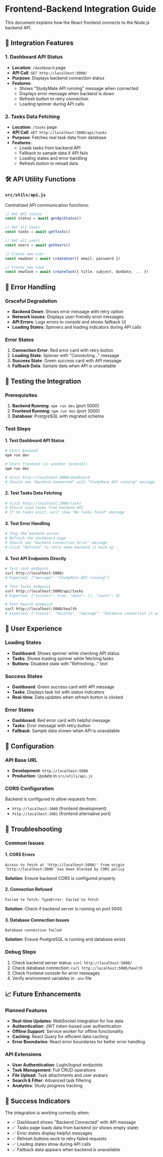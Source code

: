 # Frontend-Backend Integration Guide

This document explains how the React frontend connects to the Node.js backend API.

## 🔗 Integration Features

### 1. Dashboard API Status
- **Location**: `/dashboard` page
- **API Call**: `GET http://localhost:5000/`
- **Purpose**: Displays backend connection status
- **Features**:
  - Shows "StudyMate API running" message when connected
  - Displays error message when backend is down
  - Refresh button to retry connection
  - Loading spinner during API calls

### 2. Tasks Data Fetching
- **Location**: `/tasks` page
- **API Call**: `GET http://localhost:5000/api/tasks`
- **Purpose**: Fetches real task data from database
- **Features**:
  - Loads tasks from backend API
  - Fallback to sample data if API fails
  - Loading states and error handling
  - Refresh button to reload data

## 🛠️ API Utility Functions

### `src/utils/api.js`
Centralized API communication functions:

```javascript
// Get API status
const status = await getApiStatus()

// Get all tasks
const tasks = await getTasks()

// Get all users
const users = await getUsers()

// Create new user
const newUser = await createUser({ email, password })

// Create new task
const newTask = await createTask({ title, subject, dueDate, ... })
```

## 🎯 Error Handling

### Graceful Degradation
- **Backend Down**: Shows error message with retry option
- **Network Issues**: Displays user-friendly error messages
- **API Errors**: Logs errors to console and shows fallback UI
- **Loading States**: Spinners and loading indicators during API calls

### Error States
1. **Connection Error**: Red error card with retry button
2. **Loading State**: Spinner with "Connecting..." message
3. **Success State**: Green success card with API message
4. **Fallback Data**: Sample data when API is unavailable

## 🚀 Testing the Integration

### Prerequisites
1. **Backend Running**: `npm run dev` (port 5000)
2. **Frontend Running**: `npm run dev` (port 3000)
3. **Database**: PostgreSQL with migrated schema

### Test Steps

#### 1. Test Dashboard API Status
```bash
# Start backend
npm run dev

# Start frontend (in another terminal)
npm run dev

# Visit http://localhost:3000/dashboard
# Should see "Backend Connected" with "StudyMate API running" message
```

#### 2. Test Tasks Data Fetching
```bash
# Visit http://localhost:3000/tasks
# Should load tasks from backend API
# If no tasks exist, will show "No tasks found" message
```

#### 3. Test Error Handling
```bash
# Stop the backend server
# Refresh the dashboard page
# Should see "Backend Connection Error" message
# Click "Refresh" to retry when backend is back up
```

#### 4. Test API Endpoints Directly
```bash
# Test root endpoint
curl http://localhost:5000/
# Expected: {"message": "StudyMate API running"}

# Test tasks endpoint
curl http://localhost:5000/api/tasks
# Expected: {"success": true, "data": [], "count": 0}

# Test health endpoint
curl http://localhost:5000/health
# Expected: {"status": "healthy", "message": "Database connection is working"}
```

## 📱 User Experience

### Loading States
- **Dashboard**: Shows spinner while checking API status
- **Tasks**: Shows loading spinner while fetching tasks
- **Buttons**: Disabled state with "Refreshing..." text

### Success States
- **Dashboard**: Green success card with API message
- **Tasks**: Displays task list with status indicators
- **Real-time**: Data updates when refresh button is clicked

### Error States
- **Dashboard**: Red error card with helpful message
- **Tasks**: Error message with retry button
- **Fallback**: Sample data shown when API is unavailable

## 🔧 Configuration

### API Base URL
- **Development**: `http://localhost:5000`
- **Production**: Update in `src/utils/api.js`

### CORS Configuration
Backend is configured to allow requests from:
- `http://localhost:3000` (frontend development)
- `http://localhost:3001` (frontend alternative port)

## 🐛 Troubleshooting

### Common Issues

#### 1. CORS Errors
```
Access to fetch at 'http://localhost:5000/' from origin 'http://localhost:3000' has been blocked by CORS policy
```
**Solution**: Ensure backend CORS is configured properly

#### 2. Connection Refused
```
Failed to fetch: TypeError: Failed to fetch
```
**Solution**: Check if backend server is running on port 5000

#### 3. Database Connection Issues
```
Database connection failed
```
**Solution**: Ensure PostgreSQL is running and database exists

### Debug Steps
1. Check backend server status: `curl http://localhost:5000/`
2. Check database connection: `curl http://localhost:5000/health`
3. Check frontend console for error messages
4. Verify environment variables in `.env` file

## 📈 Future Enhancements

### Planned Features
- **Real-time Updates**: WebSocket integration for live data
- **Authentication**: JWT token-based user authentication
- **Offline Support**: Service worker for offline functionality
- **Caching**: React Query for efficient data caching
- **Error Boundaries**: React error boundaries for better error handling

### API Extensions
- **User Authentication**: Login/logout endpoints
- **Task Management**: Full CRUD operations
- **File Upload**: Task attachments and user avatars
- **Search & Filter**: Advanced task filtering
- **Analytics**: Study progress tracking

## 🎉 Success Indicators

The integration is working correctly when:
- ✅ Dashboard shows "Backend Connected" with API message
- ✅ Tasks page loads data from backend (or shows empty state)
- ✅ Error states display helpful messages
- ✅ Refresh buttons work to retry failed requests
- ✅ Loading states show during API calls
- ✅ Fallback data appears when backend is unavailable

